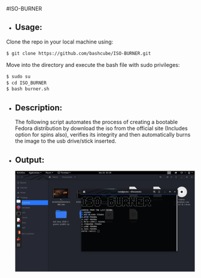 #ISO-BURNER

  * ## Usage:
   Clone the repo in your local machine using:
   ```bash
   $ git clone https://github.com/bashcube/ISO-BURNER.git
   ```
   
   Move into the directory and execute the bash file with sudo privileges:
   ```bash
   $ sudo su
   $ cd ISO_BURNER
   $ bash burner.sh
   ```
   
  * ## Description:
    The following script automates the process of creating a bootable
    Fedora distribution by download the iso from the official site
    (Includes option for spins also), verifies its integrity and then 
    automatically burns the image to the usb drive/stick inserted.
    
  * ## Output:
    ![Screenshot of script running on my machine.](Screenshot.png)
